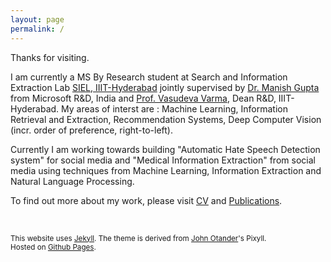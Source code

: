 ```yaml
---
layout: page
permalink: /
---
```


Thanks for visiting.

I am currently a MS By Research student at Search and Information Extraction Lab [SIEL, IIIT-Hyderabad](search.iiit.ac.in) jointly supervised by [Dr. Manish Gupta](https://www.microsoft.com/en-us/research/people/gmanish/?from=http%3A%2F%2Fresearch.microsoft.com%2Fen-us%2Fpeople%2Fgmanish%2F#) from Microsoft R&D, India and [Prof. Vasudeva Varma](https://faculty.iiit.ac.in/~vv/Home.html), Dean R&D, IIIT-Hyderabad. My areas of interst are : Machine Learning, Information Retrieval and Extraction, Recommendation Systems, Deep Computer Vision (incr. order of preference, right-to-left).

Currently I am working towards building "Automatic Hate Speech Detection system" for social media and "Medical Information Extraction" from social media using techniques from Machine Learning, Information Extraction and Natural Language Processing.  

To find out more about my work, please visit [CV](/resume-final.pdf) and [Publications](/publications/).

<br/>



<small>This website uses [Jekyll](http://jekyllrb.com). The theme is derived from [John Otander](http://johnotander.com/)'s Pixyll.<br/>Hosted on [Github Pages](https://pages.github.com/).</small>

